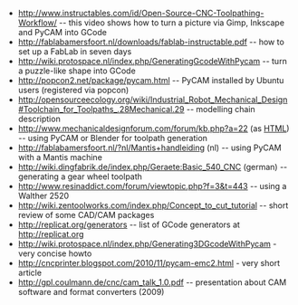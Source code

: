 -   <http://www.instructables.com/id/Open-Source-CNC-Toolpathing-Workflow/>
    -- this video shows how to turn a picture via Gimp, Inkscape and
    PyCAM into GCode
-   <http://fablabamersfoort.nl/downloads/fablab-instructable.pdf> --
    how to set up a FabLab in seven days
-   <http://wiki.protospace.nl/index.php/GeneratingGcodeWithPycam> --
    turn a puzzle-like shape into GCode
-   <http://popcon2.net/package/pycam.html> -- PyCAM installed by Ubuntu
    users (registered via popcon)
-   <http://opensourceecology.org/wiki/Industrial_Robot_Mechanical_Design#Toolchain_for_Toolpaths_.28Mechanical.29>
    -- modelling chain description
-   <http://www.mechanicaldesignforum.com/forum/kb.php?a=22> (as
    [HTML](http://cr4.globalspec.com/blogentry/16801/OpenSource-CNC-From-CAD-to-FAB))
    -- using PyCAM or Blender for toolpath generation
-   <http://fablabamersfoort.nl/?nl/Mantis+handleiding> (nl) -- using
    PyCAM with a Mantis machine
-   <http://wiki.dingfabrik.de/index.php/Geraete:Basic_540_CNC> (german)
    -- generating a gear wheel toolpath
-   <http://www.resinaddict.com/forum/viewtopic.php?f=3&t=443> -- using
    a Walther 2520
-   <http://wiki.zentoolworks.com/index.php/Concept_to_cut_tutorial> --
    short review of some CAD/CAM packages
-   <http://replicat.org/generators> -- list of GCode generators at
    <http://replicat.org>
-   <http://wiki.protospace.nl/index.php/Generating3DGcodeWithPycam> -
    very concise howto
-   <http://cncprinter.blogspot.com/2010/11/pycam-emc2.html> - very
    short article
-   <http://gpl.coulmann.de/cnc/cam_talk_1.0.pdf> -- presentation about
    CAM software and format converters (2009)
